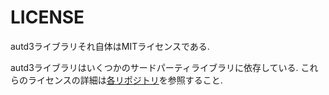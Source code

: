 # LICENSE

autd3ライブラリそれ自体はMITライセンスである.

autd3ライブラリはいくつかのサードパーティライブラリに依存している.
これらのライセンスの詳細は[各リポジトリ](https://github.com/shinolab/autd3)を参照すること.
